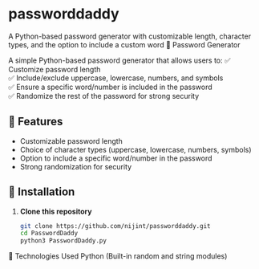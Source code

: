 # passworddaddy
A Python-based password generator with customizable length, character types, and the option to include a custom word
 🔐 Password Generator

A simple Python-based password generator that allows users to:
✅ Customize password length  
✅ Include/exclude uppercase, lowercase, numbers, and symbols  
✅ Ensure a specific word/number is included in the password  
✅ Randomize the rest of the password for strong security  

## 🚀 Features
- Customizable password length
- Choice of character types (uppercase, lowercase, numbers, symbols)
- Option to include a specific word/number in the password
- Strong randomization for security

## 📌 Installation
1. **Clone this repository**  
   ```bash
   git clone https://github.com/nijint/passworddaddy.git
   cd PasswordDaddy
   python3 PasswordDaddy.py

🔧 Technologies Used
Python (Built-in random and string modules)
